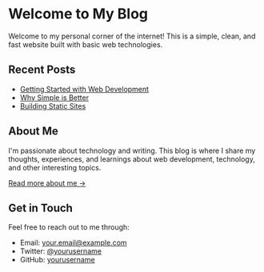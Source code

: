 # Welcome to My Blog

Welcome to my personal corner of the internet! This is a simple, clean, and fast website built with basic web technologies.

## Recent Posts

- [Getting Started with Web Development](/posts/getting-started.html)
- [Why Simple is Better](/posts/simplicity.html)
- [Building Static Sites](/posts/static-sites.html)

## About Me

I'm passionate about technology and writing. This blog is where I share my thoughts, experiences, and learnings about web development, technology, and other interesting topics.

[Read more about me →](/about.html)

## Get in Touch

Feel free to reach out to me through:

- Email: your.email@example.com
- Twitter: [@yourusername](https://twitter.com/yourusername)
- GitHub: [yourusername](https://github.com/yourusername) 